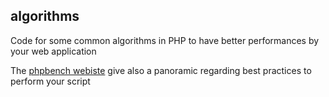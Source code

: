 algorithms
-------------------------
Code for some common algorithms in PHP to have better performances by your web application

The [phpbench webiste](http://www.phpbench.com) give also a panoramic regarding best practices to perform your script
